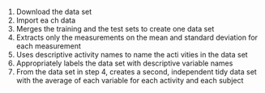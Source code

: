 1. Download the data set
2. Import ea ch data
3. Merges the training and the test sets to create one data set
4. Extracts only the measurements on the mean and standard deviation for each measurement
5. Uses descriptive activity names to name the acti vities in the data set
6. Appropriately labels the data set with descriptive variable names
7. From the data set in step 4, creates a second, independent tidy data set with the average of each variable for each activity and each subject
